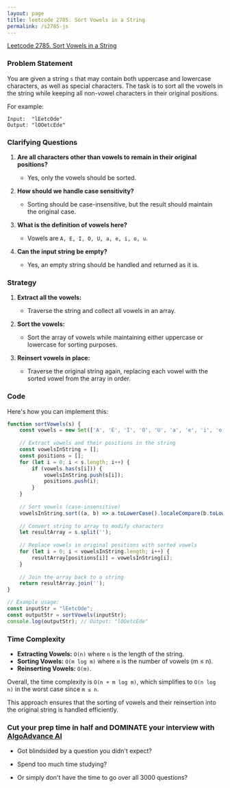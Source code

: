 ```yaml
---
layout: page
title: leetcode 2785. Sort Vowels in a String
permalink: /s2785-js
---
```

[Leetcode 2785. Sort Vowels in a String](https://algoadvance.github.io/algoadvance/l2785)
### Problem Statement

You are given a string `s` that may contain both uppercase and lowercase characters, as well as special characters. The task is to sort all the vowels in the string while keeping all non-vowel characters in their original positions.

For example:

```plaintext
Input:  "lEetcOde"
Output: "lOOetcEde"
```

### Clarifying Questions

1. **Are all characters other than vowels to remain in their original positions?**
   - Yes, only the vowels should be sorted.

2. **How should we handle case sensitivity?**
   - Sorting should be case-insensitive, but the result should maintain the original case.

3. **What is the definition of vowels here?**
   - Vowels are `A, E, I, O, U, a, e, i, o, u`.

4. **Can the input string be empty?**
   - Yes, an empty string should be handled and returned as it is.

### Strategy

1. **Extract all the vowels:**
   - Traverse the string and collect all vowels in an array.

2. **Sort the vowels:**
   - Sort the array of vowels while maintaining either uppercase or lowercase for sorting purposes.

3. **Reinsert vowels in place:**
   - Traverse the original string again, replacing each vowel with the sorted vowel from the array in order.

### Code

Here's how you can implement this:

```javascript
function sortVowels(s) {
    const vowels = new Set(['A', 'E', 'I', 'O', 'U', 'a', 'e', 'i', 'o', 'u']);
    
    // Extract vowels and their positions in the string
    const vowelsInString = [];
    const positions = [];
    for (let i = 0; i < s.length; i++) {
        if (vowels.has(s[i])) {
            vowelsInString.push(s[i]);
            positions.push(i);
        }
    }
    
    // Sort vowels (case-insensitive)
    vowelsInString.sort((a, b) => a.toLowerCase().localeCompare(b.toLowerCase()));
    
    // Convert string to array to modify characters
    let resultArray = s.split('');
  
    // Replace vowels in original positions with sorted vowels
    for (let i = 0; i < vowelsInString.length; i++) {
        resultArray[positions[i]] = vowelsInString[i];
    }
    
    // Join the array back to a string
    return resultArray.join('');
}

// Example usage:
const inputStr = "lEetcOde";
const outputStr = sortVowels(inputStr);
console.log(outputStr); // Output: "lOOetcEde"
```

### Time Complexity

- **Extracting Vowels:** `O(n)` where `n` is the length of the string.
- **Sorting Vowels:** `O(m log m)` where `m` is the number of vowels (m ≤ n).
- **Reinserting Vowels:** `O(m)`.

Overall, the time complexity is `O(n + m log m)`, which simplifies to `O(n log n)` in the worst case since `m ≤ n`.

This approach ensures that the sorting of vowels and their reinsertion into the original string is handled efficiently.


### Cut your prep time in half and DOMINATE your interview with [AlgoAdvance AI](https://algoAdvance.com)

- Got blindsided by a question you didn't expect?

- Spend too much time studying?

- Or simply don't have the time to go over all 3000 questions?

